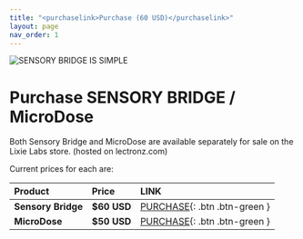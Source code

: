 ```yaml
---
title: "<purchaselink>Purchase (60 USD)</purchaselink>"
layout: page
nav_order: 1
---
```


![SENSORY BRIDGE IS SIMPLE](https://github.com/connornishijima/sensory_bridge_docs/blob/main/img/purchase.jpg?raw=true)

# Purchase SENSORY BRIDGE / MicroDose

Both Sensory Bridge and MicroDose are available separately for sale on the Lixie Labs store. (hosted on lectronz.com)

Current prices for each are:

| Product               | Price          |  LINK                                                                                                          |
|:----------------------|:---------------|:---------------------------------------------------------------------------------------------------------------|
| **Sensory Bridge**    |  **$60 USD**   | [PURCHASE](https://lectronz.com/products/sensory-bridge-an-advanced-led-music-visualizer){: .btn .btn-green }  |
| **MicroDose**         |  **$50 USD**   | [PURCHASE](https://lectronz.com/products/microdose){: .btn .btn-green }                                        |
